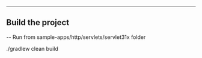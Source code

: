 
--------------------------------------
Build the project 
--------------------------------------

-- Run from sample-apps/http/servlets/servlet31x folder

./gradlew clean build
